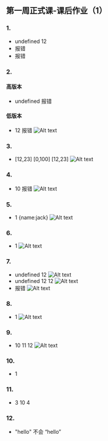 ## 第一周正式课-课后作业（1）
### 1.
- undefined    12
- 报错
- 报错
### 2.
#### 高版本
- undefined     报错
#### 低版本
- 12       报错
![Alt text](./2.png)
### 3.
- [12,23]       [0,100]     [12,23]
 ![Alt text](./3.png)
### 4.
- 10    报错
![Alt text](./4.png)
### 5.
- 1      {name:jack}
![Alt text](./5.png)
### 6.
- 1
![Alt text](./6.png)
### 7.
- undefined         12
![Alt text](./7.1.png)
- undefined    12      12
![Alt text](./7.2.png)
- 报错
![Alt text](./7.3.png)
### 8.
- 1
![Alt text](./8.png)
### 9.
- 10      11       12
![Alt text](./9.png)
### 10.
- 1
### 11.
- 3        10        4
### 12.
- "hello"     不会      “hello”        

 